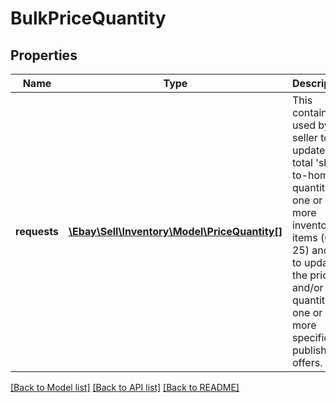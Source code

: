 # BulkPriceQuantity

## Properties
Name | Type | Description | Notes
------------ | ------------- | ------------- | -------------
**requests** | [**\Ebay\Sell\Inventory\Model\PriceQuantity[]**](PriceQuantity.md) | This container is used by the seller to update the total &#x27;ship-to-home&#x27; quantity of one or more inventory items (up to 25) and/or to update the price and/or quantity of one or more specific published offers. | [optional] 

[[Back to Model list]](../../README.md#documentation-for-models) [[Back to API list]](../../README.md#documentation-for-api-endpoints) [[Back to README]](../../README.md)

